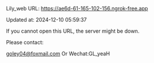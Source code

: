 Lily_web URL: https://ae6d-61-165-102-156.ngrok-free.app

Updated at: 2024-12-10 05:59:37

If you cannot open this URL, the server might be down.

Please contact: 

goley04@foxmail.com Or Wechat:GL_yeaH